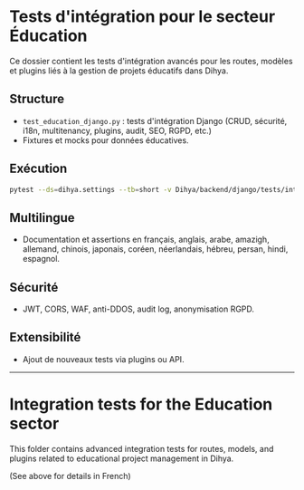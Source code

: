 # Tests d'intégration pour le secteur Éducation

Ce dossier contient les tests d'intégration avancés pour les routes, modèles et plugins liés à la gestion de projets éducatifs dans Dihya.

## Structure
- `test_education_django.py` : tests d'intégration Django (CRUD, sécurité, i18n, multitenancy, plugins, audit, SEO, RGPD, etc.)
- Fixtures et mocks pour données éducatives.

## Exécution

```bash
pytest --ds=dihya.settings --tb=short -v Dihya/backend/django/tests/integration/education/
```

## Multilingue
- Documentation et assertions en français, anglais, arabe, amazigh, allemand, chinois, japonais, coréen, néerlandais, hébreu, persan, hindi, espagnol.

## Sécurité
- JWT, CORS, WAF, anti-DDOS, audit log, anonymisation RGPD.

## Extensibilité
- Ajout de nouveaux tests via plugins ou API.

---

# Integration tests for the Education sector

This folder contains advanced integration tests for routes, models, and plugins related to educational project management in Dihya.

(See above for details in French)
